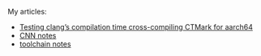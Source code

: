 My articles:
* [Testing clang’s compilation time cross-compiling CTMark for aarch64](/blog/llvm-measure-ct-cross-arch64)
* [CNN notes](/blog/cnn)
* [toolchain notes](/blog/toolchain)
